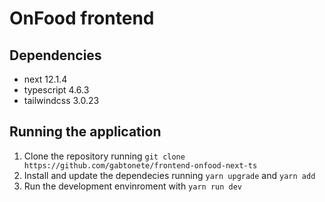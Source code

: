 # OnFood frontend

## Dependencies

- next 12.1.4
- typescript 4.6.3
- tailwindcss 3.0.23

## Running the application

1. Clone the repository running `git clone https://github.com/gabtonete/frontend-onfood-next-ts`
2. Install and update the dependecies running `yarn upgrade` and `yarn add`
3. Run the development envinroment with `yarn run dev`
